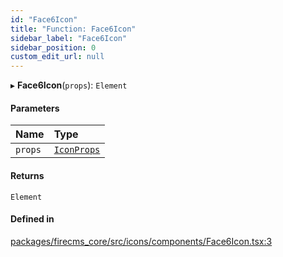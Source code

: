 ```yaml
---
id: "Face6Icon"
title: "Function: Face6Icon"
sidebar_label: "Face6Icon"
sidebar_position: 0
custom_edit_url: null
---
```


▸ **Face6Icon**(`props`): `Element`

#### Parameters

| Name | Type |
| :------ | :------ |
| `props` | [`IconProps`](../types/IconProps.md) |

#### Returns

`Element`

#### Defined in

[packages/firecms_core/src/icons/components/Face6Icon.tsx:3](https://github.com/FireCMSco/firecms/blob/d45f3739/packages/firecms_core/src/icons/components/Face6Icon.tsx#L3)
